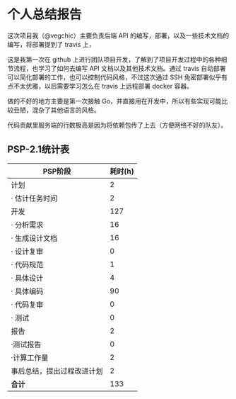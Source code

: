 # 个人总结报告

这次项目我（@vegchic）主要负责后端 API 的编写，部署，以及一些技术文档的编写，将部署提到了 travis 上，

这是我第一次在 github 上进行团队项目开发，了解到了项目开发过程中的各种细节流程，也学习了如何去编写 API 文档以及其他技术文档。通过 travis 自动部署可以简化部署的工作，也可以控制代码风格，不过这次通过 SSH  免密部署似乎有点不太优雅，以后需要学习怎么在 travis 上远程部署 docker 容器。

做的不好的地方主要是第一次接触 Go，并直接用在开发中，所以有些实现可能比较丑陋，混杂了其他语言的风格。

代码贡献里服务端的行数极高是因为将依赖包传了上去（方便网络不好的队友）。



## PSP-2.1统计表

| PSP阶段                    | 耗时(h) |
| -------------------------- | ------- |
| 计划                       | 2       |
| · 估计任务时间             | 2       |
| 开发                       | 127     |
| · 分析需求                 | 16      |
| · 生成设计文档             | 16      |
| · 设计复审                 | 0       |
| · 代码规范                 | 1       |
| · 具体设计                 | 4       |
| · 具体编码                 | 90      |
| · 代码复审                 | 0       |
| · 测试                     | 0       |
| 报告                       | 2       |
| ·测试报告                  | 0       |
| ·计算工作量                | 2       |
| 事后总结，提出过程改进计划 | 2       |
| **合计**                   | 133     |

